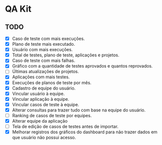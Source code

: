 # QA Kit
## TODO
 - [X] Caso de teste com mais execuções.
 - [X] Plano de teste mais executado.
 - [X] Usuário com mais execuções.
 - [X] Total de testes, plano de teste, aplicações e projetos.
 - [X] Caso de teste com mais falhas.
 - [X] Gráfico com a quantidade de testes aprovados e quantos reprovados.
 - [ ] Últimas atualizações de projetos.
 - [X] Aplicações com mais testes.
 - [X] Execuções de planos de teste por mês.
 - [X] Cadastro de equipe do usuário.
 - [X] Vincular usuário à equipe.
 - [X] Vincular aplicação à equipe.
 - [X] Vincular casos de teste à equipe.
 - [X] Alterar consultas para trazer tudo com base na equipe do usuário.
 - [ ] Ranking de casos de teste por equipes.
 - [X] Alterar equipe da aplicação
 - [ ] Tela de edição de casos de testes antes de importar.
 - [X] Melhorar registros dos gráficos do dashboard para não trazer dados em que usuário não possui acesso.
